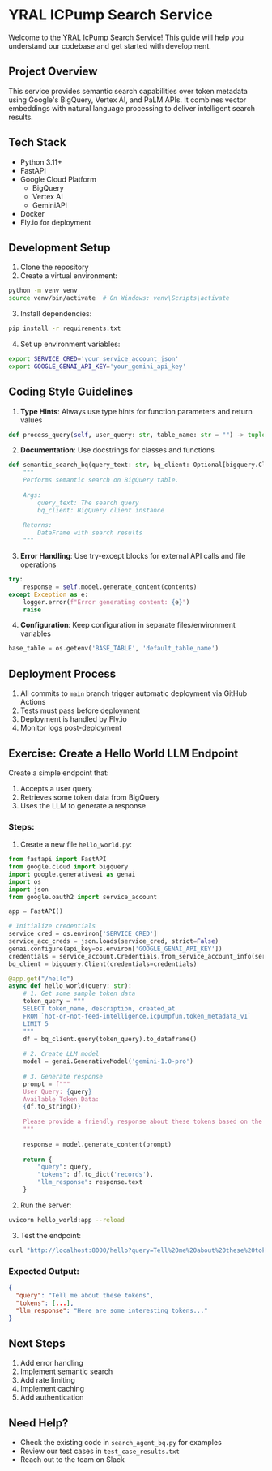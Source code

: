 # YRAL ICPump Search Service

Welcome to the YRAL IcPump Search Service! This guide will help you understand our codebase and get started with development.

## Project Overview

This service provides semantic search capabilities over token metadata using Google's BigQuery, Vertex AI, and PaLM APIs. It combines vector embeddings with natural language processing to deliver intelligent search results.

## Tech Stack

- Python 3.11+
- FastAPI
- Google Cloud Platform
  - BigQuery
  - Vertex AI
  - GeminiAPI
- Docker
- Fly.io for deployment

## Development Setup

1. Clone the repository
2. Create a virtual environment:
```bash
python -m venv venv
source venv/bin/activate  # On Windows: venv\Scripts\activate
```
3. Install dependencies:
```bash
pip install -r requirements.txt
```

4. Set up environment variables:
```bash
export SERVICE_CRED='your_service_account_json'
export GOOGLE_GENAI_API_KEY='your_gemini_api_key'
```

## Coding Style Guidelines

1. **Type Hints**: Always use type hints for function parameters and return values
```python
def process_query(self, user_query: str, table_name: str = "") -> tuple[pd.DataFrame, str, str]:
```

2. **Documentation**: Use docstrings for classes and functions
```python
def semantic_search_bq(query_text: str, bq_client: Optional[bigquery.Client] = None) -> pd.DataFrame:
    """
    Performs semantic search on BigQuery table.
    
    Args:
        query_text: The search query
        bq_client: BigQuery client instance
        
    Returns:
        DataFrame with search results
    """
```

3. **Error Handling**: Use try-except blocks for external API calls and file operations
```python
try:
    response = self.model.generate_content(contents)
except Exception as e:
    logger.error(f"Error generating content: {e}")
    raise
```

4. **Configuration**: Keep configuration in separate files/environment variables
```python
base_table = os.getenv('BASE_TABLE', 'default_table_name')
```

## Deployment Process

1. All commits to `main` branch trigger automatic deployment via GitHub Actions
2. Tests must pass before deployment
3. Deployment is handled by Fly.io
4. Monitor logs post-deployment

## Exercise: Create a Hello World LLM Endpoint

Create a simple endpoint that:
1. Accepts a user query
2. Retrieves some token data from BigQuery
3. Uses the LLM to generate a response

### Steps:

1. Create a new file `hello_world.py`:
```python
from fastapi import FastAPI
from google.cloud import bigquery
import google.generativeai as genai
import os
import json
from google.oauth2 import service_account

app = FastAPI()

# Initialize credentials
service_cred = os.environ['SERVICE_CRED']
service_acc_creds = json.loads(service_cred, strict=False)
genai.configure(api_key=os.environ['GOOGLE_GENAI_API_KEY'])
credentials = service_account.Credentials.from_service_account_info(service_acc_creds)
bq_client = bigquery.Client(credentials=credentials)

@app.get("/hello")
async def hello_world(query: str):
    # 1. Get some sample token data
    token_query = """
    SELECT token_name, description, created_at 
    FROM `hot-or-not-feed-intelligence.icpumpfun.token_metadata_v1`
    LIMIT 5
    """
    df = bq_client.query(token_query).to_dataframe()
    
    # 2. Create LLM model
    model = genai.GenerativeModel('gemini-1.0-pro')
    
    # 3. Generate response
    prompt = f"""
    User Query: {query}
    Available Token Data:
    {df.to_string()}
    
    Please provide a friendly response about these tokens based on the user's query.
    """
    
    response = model.generate_content(prompt)
    
    return {
        "query": query,
        "tokens": df.to_dict('records'),
        "llm_response": response.text
    }
```

2. Run the server:
```bash
uvicorn hello_world:app --reload
```

3. Test the endpoint:
```bash
curl "http://localhost:8000/hello?query=Tell%20me%20about%20these%20tokens"
```

### Expected Output:
```json
{
  "query": "Tell me about these tokens",
  "tokens": [...],
  "llm_response": "Here are some interesting tokens..."
}
```

## Next Steps

1. Add error handling
2. Implement semantic search
3. Add rate limiting
4. Implement caching
5. Add authentication

## Need Help?

- Check the existing code in `search_agent_bq.py` for examples
- Review our test cases in `test_case_results.txt`
- Reach out to the team on Slack

